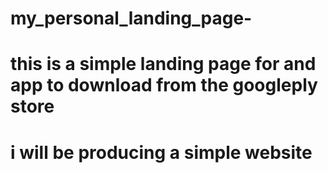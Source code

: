 # my_personal_landing_page-
# this is a simple landing page for and app to download from the googleply store 
# i will be producing a simple website
